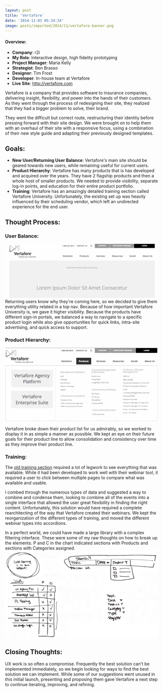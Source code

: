 ```yaml
---
layout: post
title: 'Vertafore'
date: '2014-11-03 05:34:34'
image: posts/imported/2014/11/vertafore-banner.png
---
```

#### Overview:
* **Company**: r2i
* **My Role**: Interactive design, high fidelity prototyping
* **Project Manager**: Maria Kelly
* **Strategist**: Ben Brasso
* **Designer**: Tim Frost
* **Developer**: In-house team at Vertafore
* **Live Site**: http://vertafore.com

Vertafore is a company that provides software to insurance companies, delivering insight, flexibility, and power into the hands of their customers. As they went through the process of redesigning their site, they realized that they had a bigger problem to solve, their brand.

They went the difficult but correct route, restructuring their identity before pressing forward with their site design. We were brought on to help them with an overhaul of their site with a responsive focus, using a combination of their new style guide and adapting their previously designed templates.

## Goals:

* **New User/Returning User Balance**: Vertafore's main site should be geared towards new users, while remaining useful for current users.
* **Product Hierarchy**: Vertafore has many products that is has developed and acquired over the years. They have 2 flagship products and then a whole host of smaller products. We needed to provide visibility, separate log-in points, and education for their entire product portfolio.
* **Training**: Vertafore has an amazingly detailed training section called Vertafore University. Unfortunately, the existing set up was heavily influenced by their scheduling vendor, which left an undirected experience for the end user.

## Thought Process:

### User Balance:
![Login Dropdown Image](/images/posts/imported/2015/11/vertafore-login-dropdown-1.gif)
Returning users know why they're coming here, so we decided to give them everything utility related in a top nav. Because of how important Vertafore University is, we gave it higher visibility. Because the products have different sign-in portals, we balanced a way to navigate to a specific product login while also give opportunities for quick links, intra-site advertising, and quick access to support.

### Product Hierarchy:
<img class="contain" src="/images/posts/imported/2014/11/Screen-Shot-2014-11-03-at-24-30-38-.png" alt="Product Listing Menu">

Vertafore broke down their product list for us admirably, so we worked to display it in as simple a manner as possible. We kept an eye on their future goals for their product line to allow consolidation and consistency over time as they improve their product line.

### Training:
The [old training section](https://web.archive.org/web/20140625232256/http://www.vertafore.com/Services/Vertafore-University) required a lot of legwork to see everything that was available. While it had been developed to work well with their webinar tool, it required a user to click between multiple pages to compare what was available and usable.

I combed through the numerous types of data and suggested a way to combine and condense them, looking to combine all of the events into a single interface that allowed the user great flexibility in finding the right content. Unfortunately, this solution would have required a complete rearchitecting of the way that Vertafore created their webinars. We kept the reorganization of the different types of training, and moved the different webinar types into accordions.

<aside>In a perfect world, we could have made a large library with a complex filtering interface. These were some of my raw thoughts on how to break up the elements. P and C in the chart indicated sections with Products and sections with Categories assigned.</aside>
<img class="contain" src="/images/posts/imported/2014/11/vertafore_University_sketches.png" alt="Some of my scribbles" />

## Closing Thoughts:
UX work is so often a compromise. Frequently the best solution can't be implemented immediately, so we begin looking for ways to find the best solution we can implement. While some of our suggestions went unused in this initial launch, presenting and proposing them gave Vertafore a next step to continue iterating, improving, and refining.
